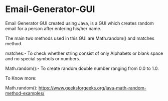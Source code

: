 # Email-Generator-GUI
Email Generator GUI created using Java, is a GUI which creates random email for a person after entering his/her name.

The main two methods used in this GUI are Math.random() and matches method.

matches:- To check whether string consist of only Alphabets or blank space and no special symbols or numbers.

Math.random():- To create random double number ranging from 0.0 to 1.0.

To Know more:

Math.random(): https://www.geeksforgeeks.org/java-math-random-method-examples/
